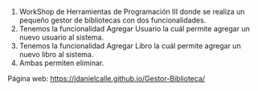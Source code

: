1. WorkShop de Herramientas de Programación III donde se realiza un pequeño gestor de bibliotecas con dos funcionalidades.
2. Tenemos la funcionalidad Agregar Usuario la cuál permite agregar un nuevo usuario al sistema.
3. Tenemos la funcionalidad Agregar Libro la cuál permite agregar un nuevo libro al sistema.
4. Ambas permiten eliminar.

Página web: https://jdanielcalle.github.io/Gestor-Biblioteca/
